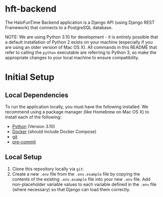 # hft-backend

The HaloFunTime Backend application is a Django API (using Django REST Framework) that connects to a PostgreSQL database.

NOTE: We are using Python 3.10 for development - it is entirely possible that a default installation of Python 2 exists on your machine (especially if you are using an older version of Mac OS X). All commands in this README that refer to calling the `python` executable are referring to Python 3, so make the appropriate changes to your local machine to ensure compatibility.

# Initial Setup

## Local Dependencies

To run the application locally, you must have the following installed. We recommend using a package manager (like Homebrew on Mac OS X) to install each of the following:

* [Python](https://www.python.org/) (Version 3.10)
* [Docker](https://www.docker.com/) (should include Docker Compose)
* [git](https://git-scm.com/)
* [pre-commit](https://pre-commit.com/)

## Local Setup

1. Clone this repository locally via `git`.
2. Create a new `.env` file from the `.env.example` file by copying the contents of the existing `.env.example` file into your new `.env` file. Add non-placeholder variable values to each variable defined in the `.env` file (where necessary) so that Django can load them correctly.
